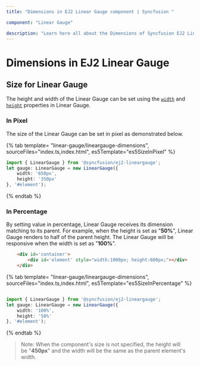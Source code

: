 ```yaml
---
title: "Dimensions in EJ2 Linear Gauge component | Syncfusion "

component: "Linear Gauge"

description: "Learn here all about the Dimensions of Syncfusion EJ2 Linear Gauge component and more."
---
```


# Dimensions in EJ2 Linear Gauge

## Size for Linear Gauge

The height and width of the Linear Gauge can be set using the [`width`](../api/linear-gauge/#width) and [`height`](../api/linear-gauge/#height) properties in Linear Gauge.

### In Pixel

The size of the Linear Gauge can be set in pixel as demonstrated below.

{% tab template= "linear-gauge/lineargauge-dimensions", sourceFiles="index.ts,index.html", es5Template="es5SizeInPixel" %}

```typescript
import { LinearGauge } from '@syncfusion/ej2-lineargauge';
let gauge: LinearGauge = new LinearGauge({
    width: '650px',
    height: '350px'
}, '#element');

```

{% endtab %}

### In Percentage

By setting value in percentage, Linear Gauge receives its dimension matching to its parent. For example, when the height is set as "**50%**", Linear Gauge renders to half of the parent height. The Linear Gauge will be responsive when the width is set as "**100%**".

```html
    <div id='container'>
        <div id='element' style="width:1000px; height:600px;"></div>
    </div>
```

{% tab template= "linear-gauge/lineargauge-dimensions", sourceFiles="index.ts,index.html", es5Template="es5SizeInPercentage" %}

```typescript

import { LinearGauge } from '@syncfusion/ej2-lineargauge';
let gauge: LinearGauge = new LinearGauge({
    width: '100%',
    height: '50%'
}, '#element');

```

{% endtab %}

>Note: When the component's size is not specified, the height will be "**450px**" and the width will be the same as the parent element's width.